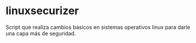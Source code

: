 # linuxsecurizer
Script que realiza cambios básicos en sistemas operativos linux para darle una capa más de seguridad.
